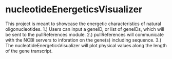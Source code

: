 # nucleotideEnergeticsVisualizer

This project is meant to showcase the energetic characteristics of natural oligonucleotides.
1.) Users can input a geneID, or list of geneIDs, which will be sent to the pullReferences module.
2.) pullReferences will communicate with the NCBI servers to inforation on the gene(s) including sequence.
3.) The nucleotideEnergeticsVisualizer will plot physical values along the length of the gene transcript.
